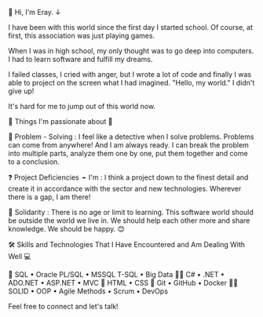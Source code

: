  👋 Hi, I'm Eray. ↓

I have been with this world since the first day I started school. Of course, at first, this association was just playing games.

When I was in high school, my only thought was to go deep into computers. I had to learn software and fulfill my dreams.

I failed classes, I cried with anger, but I wrote a lot of code and finally I was able to project on the screen what I had imagined. "Hello, my world." I didn't give up!

It's hard for me to jump out of this world now.

🧡 Things I'm passionate about 💙

🤔 Problem - Solving : I feel like a detective when I solve problems. Problems can come from anywhere! And I am always ready. I can break the problem into multiple parts, analyze them one by one, put them together and come to a conclusion.

❓ Project Deficiencies ➛ I'm : I think a project down to the finest detail and create it in accordance with the sector and new technologies. Wherever there is a gap, I am there!

🤝 Solidarity : There is no age or limit to learning. This software world should be outside the world we live in. We should help each other more and share knowledge. We should be happy. 😊

🛠 Skills and Technologies That I Have Encountered and Am Dealing With Well 💻

📅 SQL • Oracle PL/SQL • MSSQL T-SQL • Big Data
👨‍💻 C# • .NET • ADO.NET • ASP.NET • MVC 
📃 HTML • CSS 
📶 Git • GitHub • Docker
👮‍♂️ SOLID • OOP • Agile Methods • Scrum • DevOps 

Feel free to connect and let's talk!
